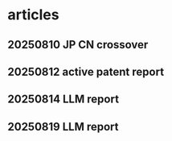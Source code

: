 # articles

## 20250810 JP CN crossover

## 20250812 active patent report

## 20250814 LLM report

## 20250819 LLM report
